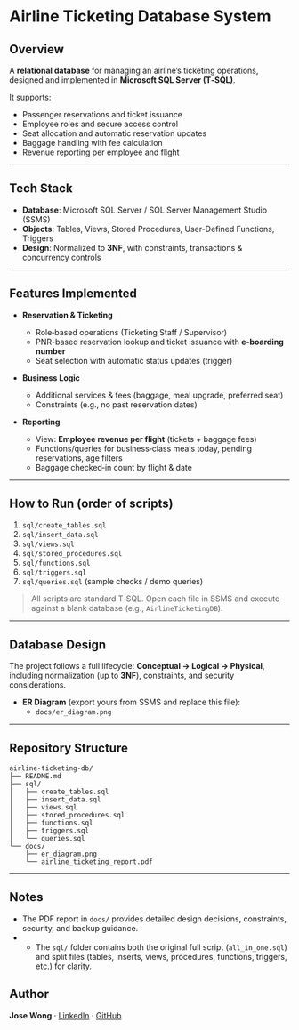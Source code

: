 # Airline Ticketing Database System

## Overview
A **relational database** for managing an airline’s ticketing operations, designed and implemented in **Microsoft SQL Server (T‑SQL)**.

It supports:
- Passenger reservations and ticket issuance
- Employee roles and secure access control
- Seat allocation and automatic reservation updates
- Baggage handling with fee calculation
- Revenue reporting per employee and flight

---

## Tech Stack
- **Database**: Microsoft SQL Server / SQL Server Management Studio (SSMS)
- **Objects**: Tables, Views, Stored Procedures, User-Defined Functions, Triggers
- **Design**: Normalized to **3NF**, with constraints, transactions & concurrency controls

---

## Features Implemented
- **Reservation & Ticketing**
  - Role‑based operations (Ticketing Staff / Supervisor)
  - PNR-based reservation lookup and ticket issuance with **e‑boarding number**
  - Seat selection with automatic status updates (trigger)

- **Business Logic**
  - Additional services & fees (baggage, meal upgrade, preferred seat)
  - Constraints (e.g., no past reservation dates)

- **Reporting**
  - View: **Employee revenue per flight** (tickets + baggage fees)
  - Functions/queries for business‑class meals today, pending reservations, age filters
  - Baggage checked‑in count by flight & date

---

## How to Run (order of scripts)
1) `sql/create_tables.sql`
2) `sql/insert_data.sql`
3) `sql/views.sql`
4) `sql/stored_procedures.sql`
5) `sql/functions.sql`
6) `sql/triggers.sql`
7) `sql/queries.sql`  (sample checks / demo queries)

> All scripts are standard T‑SQL. Open each file in SSMS and execute against a blank database (e.g., `AirlineTicketingDB`).

---

## Database Design
The project follows a full lifecycle: **Conceptual → Logical → Physical**, including normalization (up to **3NF**), constraints, and security considerations.

- **ER Diagram** (export yours from SSMS and replace this file):
  - `docs/er_diagram.png`

---

## Repository Structure
```
airline-ticketing-db/
├── README.md
├── sql/
│   ├── create_tables.sql
│   ├── insert_data.sql
│   ├── views.sql
│   ├── stored_procedures.sql
│   ├── functions.sql
│   ├── triggers.sql
│   └── queries.sql
└── docs/
    ├── er_diagram.png
    └── airline_ticketing_report.pdf
```

---

## Notes
- The PDF report in `docs/` provides detailed design decisions, constraints, security, and backup guidance.
- - The `sql/` folder contains both the original full script (`all_in_one.sql`) and split files (tables, inserts, views, procedures, functions, triggers, etc.) for clarity.



## Author
**Jose Wong** · [LinkedIn](https://www.linkedin.com/in/jose-wongg) · [GitHub](https://github.com/JoseWongg)
